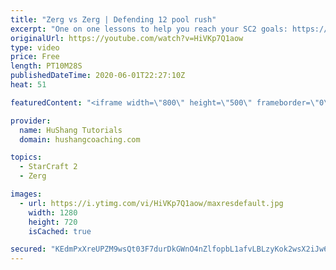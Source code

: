 ```yaml
---
title: "Zerg vs Zerg | Defending 12 pool rush"
excerpt: "One on one lessons to help you reach your SC2 goals: https://www.hushangcoaching.com ------------------------------------------------------------------------------------------------------- In this guide we take a look at how to defend one of the most infamous \"zerg rushes\" in sc2: the 12 pool. This rush"
originalUrl: https://youtube.com/watch?v=HiVKp7Q1aow
type: video
price: Free
length: PT10M28S
publishedDateTime: 2020-06-01T22:27:10Z
heat: 51

featuredContent: "<iframe width=\"800\" height=\"500\" frameborder=\"0\" src=\"https://www.youtube.com/embed/HiVKp7Q1aow\" allow=\"accelerometer; autoplay; encrypted-media; gyroscope; picture-in-picture\" allowfullscreen></iframe>"

provider:
  name: HuShang Tutorials
  domain: hushangcoaching.com

topics:
  - StarCraft 2
  - Zerg

images:
  - url: https://i.ytimg.com/vi/HiVKp7Q1aow/maxresdefault.jpg
    width: 1280
    height: 720
    isCached: true

secured: "KEdmPxXreUPZM9wsQt03F7durDkGWnO4nZlfopbL1afvLBLzyKok2wsX2iJw6TKEvpWTe6X2Hqnfb9K4lrIXh0ANmtZeG8Lw/Sr4ta/Rk9hkMySDugqltjRRi5Sria6fTFMrDOnFtO/SVHUeJOFrD/ygrnIByjBlC9qQ1RbtRcMzTByVqZ/qJjAjQeV8c+MiIXLHjF+WAEdb4ABeqnGH0STJFWhvFBm+s+LuxS0E7zawqHjf7UfvT0bky1MTEezArbr9U7VBkHwB6nO7UJv8MdhsDVkMvjInFeQ+CKE8PJW8kmobvBB/nh2epmDZ3v/OvM2HlMDqmiuozRswxqFAAMzXTtqtXFLyOCKzrg5XVqsxVbr2YDv7InS3UIDZTgDZNfNAs/CZlsDrSeB1m4POVh8eAnyRYq4iBm5VN7pWjEg=;7mOUFFVfw/mEvB0bbUUz8w=="
---
```


